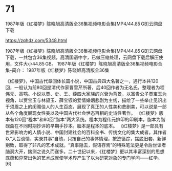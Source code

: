 # 71
1987年版《红楼梦》陈晓旭高清版全36集视频电影合集[MP4/44.85 GB]云网盘下载

https://zqhdz.com/5348.html

1987年版《红楼梦》陈晓旭高清版全36集视频电影合集[MP4/44.85 GB]云网盘下载，一共包含36集视频，高清国语中字，已做压缩处理，云网盘下载后解压使用，文件大小44.85 GB。
1987年版《红楼梦》陈晓旭高清版全36集视频电影合集-简介：
1987年版《红楼梦》陈晓旭高清版全36集

《红楼梦》，中国古代章回体长篇小说，中国古典四大名著之一，通行本共120回，一般认为前80回是清代作家曹雪芹所著，后40回作者为无名氏，整理者为程伟元、高鹗。小说以贾、史、王、薛四大家族的兴衰为背景，以富贵公子贾宝玉为视角，以贾宝玉与林黛玉、薛宝钗的爱情婚姻悲剧为主线，描绘了一些举止见识出于须眉之上的闺阁佳人的人生百态，展现了真正的人性美和悲剧美，可以说是一部从各个角度展现女性美以及中国古代社会世态百相的史诗性著作。
《红楼梦》版本有120回“程本”和80回“脂本”两大系统。程本为程伟元排印的印刷本，脂本为脂砚斋在不同时期抄评的早期手抄本。脂本是程本的底本。
《红楼梦》是一部具有世界影响力的人情小说、中国封建社会的百科全书、传统文化的集大成者。其作者以“大旨谈情，实录其事”自勉，只按自己的事体情理，按迹循踪，摆脱旧套，新鲜别致，取得了非凡的艺术成就。“真事隐去，假语存焉”的特殊笔法更是令后世读者脑洞大开，揣测之说久而遂多。二十世纪以来，《红楼梦》更以其丰富深刻的思想底蕴和异常出色的艺术成就使学术界产生了以为研究对象的专门学问——红学。 [6]
